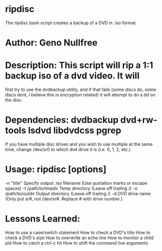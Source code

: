 # ripdisc
The ripdisc bash script creates a backup of a DVD in .iso format.

# Author: Geno Nullfree

# Description: This script will rip a 1:1 backup iso of a dvd video. It will
 first try to use the dvdbackup utility, and if that fails (some discs do,
 some discs dont, I believe this is encryption related) it will attempt to
 do a dd on the disc.

# Dependencies: dvdbackup dvd+rw-tools lsdvd libdvdcss pgrep

If you have multiple disc drives and you wish to use multiple at the same time,
 change /dev/sr0 to which dvd drive it is (i.e. 0, 1, 2, etc.)

# Usage: ripdisc [options]
 -n "title"        Specify output .iso filename (Use quotation marks or escape spaces)
 -t /path/to/tmpdir    Temp directory (Leave off trailing /)
 -o /path/to/outdir    Output directory (Leave off trailing /)
 -d <dvd device name>  DVD drive name (Only put sr#, not /dev/sr#. Replace # with drive number.)

# Lessons Learned:
 How to use a case/switch statement
 How to check a DVD's title
 How to check a DVD's size
 How to overwrite an echo line
 How to monitor a child pid
 How to catch a ctrl-c hit
 How to shift the command line arguments

